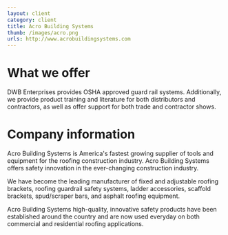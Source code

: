 ```yaml
---
layout: client
category: client
title: Acro Building Systems
thumb: /images/acro.png
urls: http://www.acrobuildingsystems.com
---
```


# What we offer

DWB Enterprises provides OSHA approved guard rail systems. Additionally, we provide product training and literature for both distributors and contractors, as well as offer support for both trade and contractor shows.

# Company information

Acro Building Systems is America's fastest growing supplier of tools and equipment for the roofing construction industry. Acro Building Systems offers safety innovation in the ever-changing construction industry.  

We have become the leading manufacturer of fixed and adjustable roofing brackets, roofing guardrail safety systems, ladder accessories, scaffold brackets, spud/scraper bars, and asphalt roofing equipment.

Acro Building Systems high-quality, innovative safety products have been established around the country and are now used everyday on both commercial and residential roofing applications.
